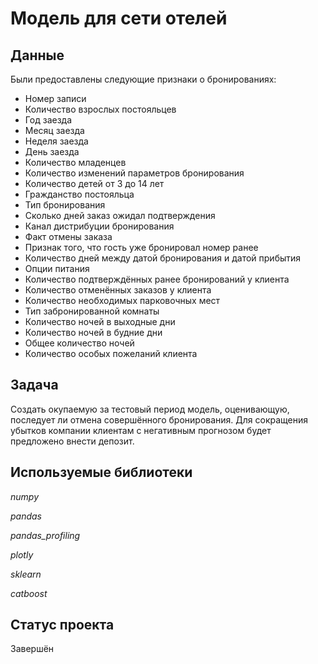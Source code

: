 # Модель для сети отелей

## Данные

Были предоставлены следующие признаки о бронированиях:

* Номер записи
* Количество взрослых постояльцев
* Год заезда
* Месяц заезда
* Неделя заезда
* День заезда
* Количество младенцев
* Количество изменений параметров бронирования
* Количество детей от 3 до 14 лет
* Гражданство постояльца
* Тип бронирования
* Сколько дней заказ ожидал подтверждения
* Канал дистрибуции бронирования
* Факт отмены заказа
* Признак того, что гость уже бронировал номер ранее
* Количество дней между датой бронирования и датой прибытия
* Опции питания
* Количество подтверждённых ранее бронирований у клиента
* Количество отменённых заказов у клиента
* Количество необходимых парковочных мест
* Тип забронированной комнаты
* Количество ночей в выходные дни
* Количество ночей в будние дни
* Общее количество ночей
* Количество особых пожеланий клиента

## Задача

Создать окупаемую за тестовый период модель, оценивающую, последует ли отмена совершённого бронирования. Для сокращения убытков компании клиентам с негативным прогнозом будет предложено внести депозит.

## Используемые библиотеки

*numpy*

*pandas*

*pandas_profiling*

*plotly*

*sklearn*

*catboost*

## Статус проекта

Завершён

